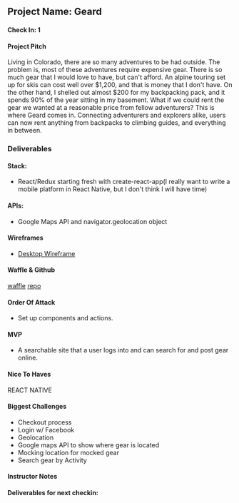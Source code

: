 ## Project Name: Geard

#### Check In: 1

#### Project Pitch

Living in Colorado, there are so many adventures to be had outside. The problem is, most of these adventures require expensive gear. There is so much gear that I would love to have, but can't afford. An alpine touring set up for skis can cost well over $1,200, and that is money that I don't have. On the other hand, I shelled out almost $200 for my backpacking pack, and it spends 90% of the year sitting in my basement. What if we could rent the gear we wanted at a reasonable price from fellow adventurers? This is where Geard comes in. Connecting adventurers and explorers alike, users can now rent anything from backpacks to climbing guides, and everything in between.

### Deliverables

#### Stack: 

* React/Redux starting fresh with create-react-app(I really want to write a mobile platform in React Native, but I don't think I will have time)

#### APIs: 

 * Google Maps API and navigator.geolocation object

#### Wireframes

 * [Desktop Wireframe](https://i.imgur.com/lLrk5B2.png)

#### Waffle & Github

[waffle](https://waffle.io/jackmallahan/geard) [repo](https://github.com/jackmallahan/geard)


#### Order Of Attack

* Set up components and actions.


#### MVP

* A searchable site that a user logs into and can search for and post gear online.


#### Nice To Haves

REACT NATIVE

#### Biggest Challenges

* Checkout process
* Login w/ Facebook
* Geolocation
* Google maps API to show where gear is located
* Mocking location for mocked gear
* Search gear by Activity

#### Instructor Notes

#### Deliverables for next checkin:
